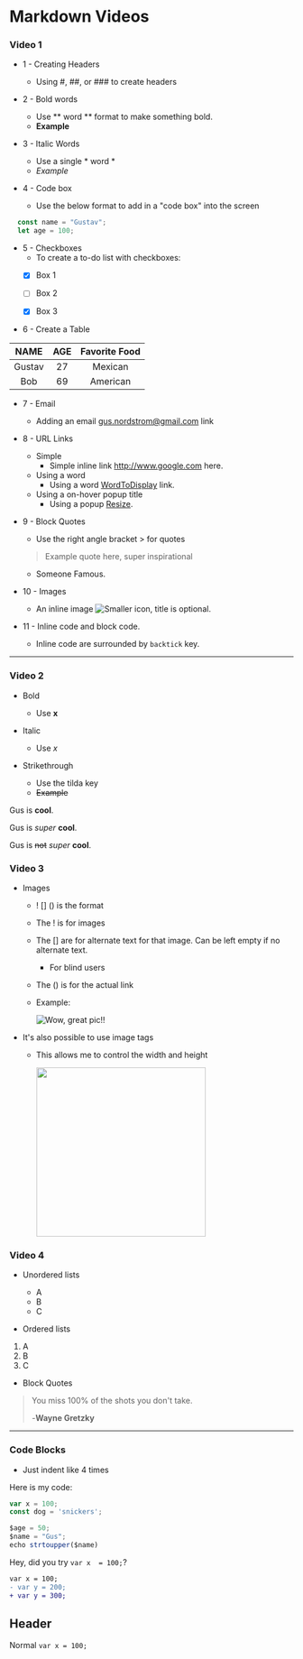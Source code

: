 # Markdown Videos

### Video 1
* 1 - Creating Headers
    - Using #, ##, or ### to create headers

* 2 - Bold words
    - Use ** word ** format to make something bold.
    - **Example**

* 3 - Italic Words
    - Use a single * word *
    - *Example* 

* 4 - Code box
    - Use the below format to add in a "code box" into the screen
```javascript
  const name = "Gustav";
  let age = 100;
```

* 5 - Checkboxes
    - To create a to-do list with checkboxes:
  * [x] Box 1
  * [ ] Box 2
  * [x] Box 3


* 6 - Create a Table

|   NAME  | AGE | Favorite Food     |
|:-------:|:---:|:-----------------:|
| Gustav  | 27  | Mexican   |
| Bob | 69 | American

* 7 - Email
    - Adding an email <gus.nordstrom@gmail.com> link

* 8 - URL Links 
  - Simple 
    - Simple inline link <http://www.google.com> here.
  - Using a word
    - Using a word [WordToDisplay](http://yahoo.com) link.
  - Using a on-hover popup title
    - Using a popup [Resize](http://apple.com "a Apple extension").  

* 9 - Block Quotes
    - Use the right angle bracket > for quotes
    > Example quote here, super inspirational
    - Someone Famous.

* 10 - Images
    - An inline image ![Smaller icon](http://25.io/smaller/favicon.ico "Title here"), title is optional.

* 11 - Inline code and block code.
    - Inline code are surrounded by `backtick` key. 


---------------------
### Video 2

* Bold
    - Use **x**

* Italic
    - Use _x_

* Strikethrough
    - Use the tilda key
    - ~~Example~~

Gus is **cool**.

Gus is _super_ **cool**.

Gus is ~~not~~ _super_ **cool**.


### Video 3

* Images
    - ! [] () is the format
    - The ! is for images
    - The [] are for alternate text for that image. Can be left empty if no alternate text.
        - For blind users
    - The () is for the actual link
    - Example:

        ![Wow, great pic!!](http://unsplash.it/500/500?random "This is the tool tip!")
- It's also possible to use image tags
    - This allows me to control the width and height

        <img src="http://unsplash.it/500/500?random" width="300" height="300">




### Video 4

- Unordered lists 
    + A 
    + B
    + C

- Ordered lists
1. A 
1. B
1. C


* Block Quotes

> You miss 100% of the shots you don't take.
> 
> -**Wayne Gretzky**

---------

### Code Blocks

- Just indent like 4 times

Here is my code:

```javascript
var x = 100;
const dog = 'snickers';

$age = 50;
$name = "Gus";
echo strtoupper($name)
```


Hey, did you try `var x  = 100;`?

```diff
var x = 100;
- var y = 200;
+ var y = 300;
```




## Header

Normal `var x = 100;`